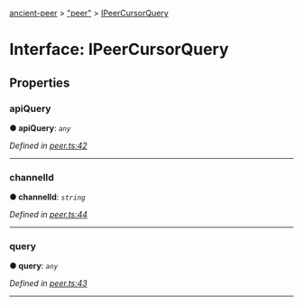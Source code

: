[ancient-peer](../README.md) > ["peer"](../modules/_peer_.md) > [IPeerCursorQuery](../interfaces/_peer_.ipeercursorquery.md)



# Interface: IPeerCursorQuery


## Properties
<a id="apiquery"></a>

###  apiQuery

**●  apiQuery**:  *`any`* 

*Defined in [peer.ts:42](https://github.com/AncientSouls/Peer/blob/e61cf1a/src/lib/peer.ts#L42)*





___

<a id="channelid"></a>

###  channelId

**●  channelId**:  *`string`* 

*Defined in [peer.ts:44](https://github.com/AncientSouls/Peer/blob/e61cf1a/src/lib/peer.ts#L44)*





___

<a id="query"></a>

###  query

**●  query**:  *`any`* 

*Defined in [peer.ts:43](https://github.com/AncientSouls/Peer/blob/e61cf1a/src/lib/peer.ts#L43)*





___


